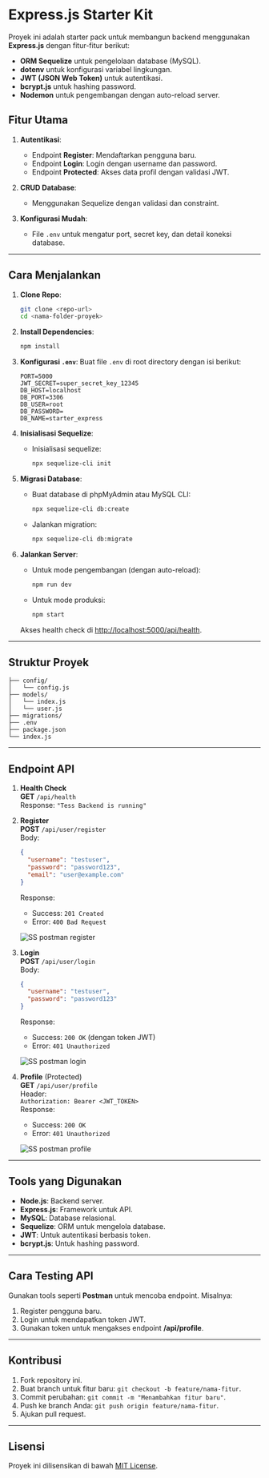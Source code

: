 # Express.js Starter Kit

Proyek ini adalah starter pack untuk membangun backend menggunakan **Express.js** dengan fitur-fitur berikut:

- **ORM Sequelize** untuk pengelolaan database (MySQL).
- **dotenv** untuk konfigurasi variabel lingkungan.
- **JWT (JSON Web Token)** untuk autentikasi.
- **bcrypt.js** untuk hashing password.
- **Nodemon** untuk pengembangan dengan auto-reload server.

## Fitur Utama

1. **Autentikasi**:

   - Endpoint **Register**: Mendaftarkan pengguna baru.
   - Endpoint **Login**: Login dengan username dan password.
   - Endpoint **Protected**: Akses data profil dengan validasi JWT.

2. **CRUD Database**:

   - Menggunakan Sequelize dengan validasi dan constraint.

3. **Konfigurasi Mudah**:
   - File `.env` untuk mengatur port, secret key, dan detail koneksi database.

---

## Cara Menjalankan

1. **Clone Repo**:

   ```bash
   git clone <repo-url>
   cd <nama-folder-proyek>
   ```

2. **Install Dependencies**:

   ```bash
   npm install
   ```

3. **Konfigurasi `.env`**:
   Buat file `.env` di root directory dengan isi berikut:

   ```env
   PORT=5000
   JWT_SECRET=super_secret_key_12345
   DB_HOST=localhost
   DB_PORT=3306
   DB_USER=root
   DB_PASSWORD=
   DB_NAME=starter_express
   ```

4. **Inisialisasi Sequelize**:

   - Inisialisasi sequelize:
     ```bash
     npx sequelize-cli init
     ```

5. **Migrasi Database**:

   - Buat database di phpMyAdmin atau MySQL CLI:
     ```bash
     npx sequelize-cli db:create
     ```
   - Jalankan migration:
     ```bash
     npx sequelize-cli db:migrate
     ```

6. **Jalankan Server**:

   - Untuk mode pengembangan (dengan auto-reload):
     ```bash
     npm run dev
     ```
   - Untuk mode produksi:
     ```bash
     npm start
     ```

   Akses health check di [http://localhost:5000/api/health](http://localhost:5000/api/health).

---

## Struktur Proyek

```
├── config/
│   └── config.js
├── models/
│   └── index.js
│   └── user.js
├── migrations/
├── .env
├── package.json
└── index.js
```

---

## Endpoint API

1. **Health Check**  
   **GET** `/api/health`  
   Response: `"Tess Backend is running"`

2. **Register**  
   **POST** `/api/user/register`  
   Body:

   ```json
   {
     "username": "testuser",
     "password": "password123",
     "email": "user@example.com"
   }
   ```

   Response:

   - Success: `201 Created`
   - Error: `400 Bad Request`

   ![SS postman register](public/register.png)

3. **Login**  
   **POST** `/api/user/login`  
   Body:

   ```json
   {
     "username": "testuser",
     "password": "password123"
   }
   ```

   Response:

   - Success: `200 OK` (dengan token JWT)
   - Error: `401 Unauthorized`

   ![SS postman login](public/login.png)

4. **Profile** (Protected)  
   **GET** `/api/user/profile`  
   Header:  
   `Authorization: Bearer <JWT_TOKEN>`  
   Response:

   - Success: `200 OK`
   - Error: `401 Unauthorized`

   ![SS postman profile](public/profile.png)

---

## Tools yang Digunakan

- **Node.js**: Backend server.
- **Express.js**: Framework untuk API.
- **MySQL**: Database relasional.
- **Sequelize**: ORM untuk mengelola database.
- **JWT**: Untuk autentikasi berbasis token.
- **bcrypt.js**: Untuk hashing password.

---

## Cara Testing API

Gunakan tools seperti **Postman** untuk mencoba endpoint. Misalnya:

1. Register pengguna baru.
2. Login untuk mendapatkan token JWT.
3. Gunakan token untuk mengakses endpoint **/api/profile**.

---

## Kontribusi

1. Fork repository ini.
2. Buat branch untuk fitur baru: `git checkout -b feature/nama-fitur`.
3. Commit perubahan: `git commit -m "Menambahkan fitur baru"`.
4. Push ke branch Anda: `git push origin feature/nama-fitur`.
5. Ajukan pull request.

---

## Lisensi

Proyek ini dilisensikan di bawah [MIT License](LICENSE).
